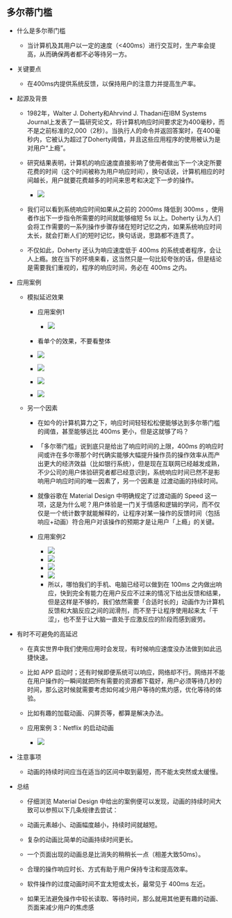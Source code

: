 ## 多尔蒂门槛

- 什么是多尔蒂门槛
  
  - 当计算机及其用户以一定的速度（<400ms）进行交互时，生产率会提高，从而确保两者都不必等待另一方。

- 关键要点
  
  - 在400ms内提供系统反馈，以保持用户的注意力并提高生产率。

- 起源及背景
  
  - 1982年，Walter J. Doherty和Ahrvind J. Thadani在IBM Systems Journal上发表了一篇研究论文，将计算机响应时间要求定为400毫秒，而不是之前标准的2,000（2秒）。当执行人的命令并返回答案时，在400毫秒内，它被认为超过了Doherty阈值，并且这些应用程序的使用被认为是对用户“上瘾”。
  
  - 研究结果表明，计算机的响应速度直接影响了使用者做出下一个决定所要花费的时间（这个时间被称为用户响应时间），换句话说，计算机相应的时间越长，用户就要花费越多的时间来思考和决定下一步的操作。
    
    - ![](https://api2.mubu.com/v3/document_image/524e866b-cd8f-4393-aa9e-5b0fa28f86b9-6086221.jpg)
  
  - 我们可以看到系统响应时间如果从之前的 2000ms 降低到 300ms ，使用者作出下一步指令所需要的时间就能够缩短 5s 以上。Doherty 认为人们会将工作需要的一系列操作步骤存储在短时记忆之内，如果系统响应时间太长，就会打断人们的短时记忆，换句话说，思路都不连贯了。
  
  - 不仅如此，Doherty 还认为响应速度低于 400ms 的系统或者程序，会让人上瘾。放在当下的环境来看，这当然只是一句比较夸张的话，但是结论是需要我们重视的，程序的响应时间，务必在 400ms 之内。

- 应用案例
  
  - 模拟延迟效果
    
    - 应用案例1
      
      - ![](https://api2.mubu.com/v3/document_image/23e38bc3-4bca-4921-9bf7-34501fdfe129-6086221.jpg)
    
    - 看单个的效果，不要看整体
    
    - ![](https://api2.mubu.com/v3/document_image/4adc8b29-e336-422b-95bc-9530a452a406-6086221.jpg)
    
    - ![](https://api2.mubu.com/v3/document_image/df16397c-f90b-402c-bc15-a8e3f4e2c293-6086221.jpg)
    
    - ![](https://api2.mubu.com/v3/document_image/07836599-044f-46c6-99fe-580ff90f87a8-6086221.jpg)
    
    - ![](https://api2.mubu.com/v3/document_image/1e6f2d0a-06d5-4dcb-b29a-065800907d8a-6086221.jpg)
  
  - 另一个因素
    
    - 在如今的计算机算力之下，响应时间轻轻松松便能够达到多尔蒂门槛的阈值，甚至能够远比 400ms 更小，但是这就够了吗？
    
    - 「多尔蒂门槛」说到底只是给出了响应时间的上限，400ms 的响应时间或许在多尔蒂那个时代确实能够大幅提升操作员的操作效率从而产出更大的经济效益（比如银行系统），但是现在互联网已经越发成熟，不少公司的用户体验研究者都已经意识到，系统响应时间已然不是影响用户响应时间的唯一因素了，另一个因素是 过渡动画的持续时间。
    
    - 就像谷歌在 Material Design 中明确规定了过渡动画的 Speed 这一项，这是为什么呢？用户体验是一门关于情感和逻辑的学问，而不仅仅是一个统计数字就能解释的，让程序对某一操作的反馈时间（包括响应+动画）符合用户对该操作的预期才是让用户「上瘾」的关键。
    
    - 应用案例2
      
      - ![](https://api2.mubu.com/v3/document_image/d5c1544a-9771-4a56-89f7-fed0d7b9d55d-6086221.jpg)
      - ![](https://api2.mubu.com/v3/document_image/edd20bf4-7678-4973-a76c-bc800039a569-6086221.jpg)
      - ![](https://api2.mubu.com/v3/document_image/8222d355-4ce5-4103-b060-522d73764bca-6086221.jpg)
      - ![](https://api2.mubu.com/v3/document_image/e56d5479-15c5-4732-8ae7-99548391e5f3-6086221.jpg)
      - 所以，哪怕我们的手机、电脑已经可以做到在 100ms 之内做出响应，快到完全有能力在用户反应不过来的情况下给出反馈和结果，但是这样是不够的，我们依然需要「合适时长的」动画作为计算机反馈和大脑反应之间的润滑剂，而不至于让程序使用起来太「干涩」，也不至于让大脑一直处于应激反应的阶段而感到疲劳。

- 有时不可避免的高延迟
  
  - 在真实世界中我们使用应用时会发现，有时候响应速度没办法做到如此迅捷快速。
  
  - 比如 APP 启动时；还有时候即便系统可以响应，网络却不行。网络并不能在用户操作的一瞬间就把所有需要的资源都下载好，用户必须等待几秒的时间，那么这时候就需要考虑如何减少用户等待的焦灼感，优化等待的体验。
  
  - 比如有趣的加载动画、闪屏页等，都算是解决办法。
  
  - 应用案例 3：Netflix 的启动动画
    
    - ![](https://api2.mubu.com/v3/document_image/a677b4f0-bd37-40e1-8db1-ec8dfb765007-6086221.jpg)

- 注意事项
  
  - 动画的持续时间应当在适当的区间中取到最短，而不能太突然或太缓慢。

- 总结
  
  - 仔细浏览 Material Design 中给出的案例便可以发现，动画的持续时间大致可以参照以下几条规律去尝试：
  
  - 动画元素越小、动画幅度越小，持续时间就越短。
  
  - 复杂的动画比简单的动画持续时间更长。
  
  - 一个页面出现的动画总是比消失的稍稍长一点（相差大致50ms）。
  
  - 合理的操作响应时长、方式有助于用户保持专注和提高效率。
  
  - 软件操作的过度动画时间不宜太短或太长，最常见于 400ms 左近。
  
  - 如果无法避免操作中较长读取、等待时间，那么就用其他更有趣的动画、页面来减少用户的焦虑感
